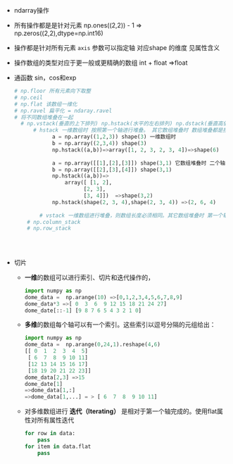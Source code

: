 

*  ndarray操作 
  * 所有操作都是是针对元素 np.ones((2,2)) - 1 => np.zeros((2,2),dtype=np.int16)
  * 操作都是针对所有元素 `axis` 参数可以指定轴 对应shape 的维度   见属性含义
  * 操作数组的类型对应于更一般或更精确的数组 int + float =>float
  
* 通函数 sin，cos和exp

  ```python
  # np.floor 所有元素向下取整
  # np.ceil
  # np.flat 该数组一维化 
  # np.ravel 扁平化 = ndaray.ravel
  # 将不同数组堆叠在一起
  	# np.vstack(垂直的上下排列) np.hstack(水平的左右排列) np.dstack(垂直高低排列)
      	# hstack 一维数组时 按照第一个轴进行堆叠。 其它数组堆叠时 数组堆叠都是按照第二个轴堆叠(第二轴可以长度不一致)
              a = np.array((1,2,3)) shape(3) 一维数组时
              b = np.array((2,3,4)) shape(3)
              np.hstack((a,b))=>array([1, 2, 3, 2, 3, 4])=>shape(6)
              
              a = np.array([[1],[2],[3]]) shape(3,1) 它数组堆叠时 二个轴堆叠。
              b = np.array([[2],[3],[4]]) shape(3,1)
              np.hstack((a,b))=>
                  array([ [1, 2],
                  		[2, 3],
                  		[3, 4]])  =>shape(3,2)
              np.hstack(shape(2, 3, 4),shape(2, 3, 4)) =>(2, 6, 4)
                
          # vstack 一维数组进行堆叠，则数组长度必须相同。其它数组堆叠时 第一个轴的长度可以不一样
      # np.column_stack
      # np.row_stack
      
      
      
  ```

  

* 切片

  * **一维**的数组可以进行索引、切片和迭代操作的，

    ```python
    import numpy as np
    dome_data =  np.arange(10) =>[0,1,2,3,4,5,6,7,8,9]
    dome_data*3 =>[ 0  3  6  9 12 15 18 21 24 27]
    dome_date[::-1] [9 8 7 6 5 4 3 2 1 0]
    ```

    

  * **多维**的数组每个轴可以有一个索引。这些索引以逗号分隔的元组给出：

    ```python
    import numpy as np
    dome_data =  np.arange(0,24,1).reshape(4,6)
    [[ 0  1  2  3  4  5]
     [ 6  7  8  9 10 11]
     [12 13 14 15 16 17]
     [18 19 20 21 22 23]]
    dome_data[2,3] =>15
    dome_date[1]
    =>dome_data[1,:]
    =>dome_data[1,...] = > [ 6  7  8  9 10 11]
    ```

  * 对多维数组进行 **迭代（Iterating）** 是相对于第一个轴完成的。使用flat属性对所有属性迭代

    ```python
    for row in data:
    	pass
    for item in data.flat
    	pass
    ```

    

